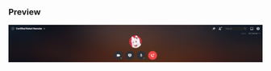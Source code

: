 ### Preview
![Preview](https://raw.githubusercontent.com/LuckFire/Powercord-Snippets/main/.Previews/CallBackground.png)
